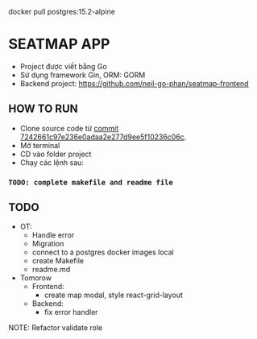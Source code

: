 docker pull postgres:15.2-alpine
# SEATMAP APP

- Project được viết bằng Go
- Sử dụng framework Gin, ORM: GORM
- Backend project: https://github.com/neil-go-phan/seatmap-frontend

## HOW TO RUN
- Clone source code từ [commit 7242661c97e236e0adaa2e277d9ee5f10236c06c](https://github.com/neil-go-phan/seatmap-backend/tree/7242661c97e236e0adaa2e277d9ee5f10236c06c). 
- Mở terminal
- CD vào folder project
- Chạy các lệnh sau:
### `TODO: complete makefile and readme file`
<!-- ### `npm install`
### `npm start` -->
## TODO
- OT: 
  - Handle error
  - Migration
  - connect to a postgres docker images local
  - create Makefile
  - readme.md
- Tomorow
  - Frontend: 
    - create map modal, style react-grid-layout
  - Backend:
    - fix error handler
        
NOTE: Refactor validate role 
